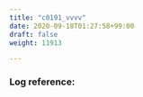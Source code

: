 ```yaml
---
title: "c0191_vvvv"
date: 2020-09-18T01:27:58+99:00
draft: false
weight: 11913

---
```


### Log reference: <no value>

```
